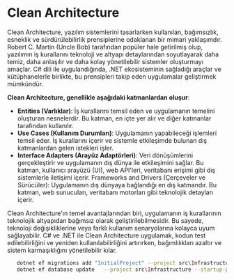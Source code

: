 ﻿# Clean Architecture

Clean Architecture, yazılım sistemlerini tasarlarken kullanılan, bağımsızlık, esneklik ve sürdürülebilirlik prensiplerine odaklanan bir mimari yaklaşımdır. Robert C. Martin (Uncle Bob) tarafından popüler hale getirilmiş olup, yazılımın iş kurallarını teknoloji ve altyapı detaylarından soyutlayarak daha temiz, daha anlaşılır ve daha kolay yönetilebilir sistemler oluşturmayı amaçlar. C# dili ile uygulandığında, .NET ekosisteminin sağladığı araçlar ve kütüphanelerle birlikte, bu prensipleri takip eden uygulamalar geliştirmek mümkündür.

**Clean Architecture, genellikle aşağıdaki katmanlardan oluşur**:

- **Entities (Varlıklar)**: İş kurallarını temsil eden ve uygulamanın temelini oluşturan nesnelerdir. Bu katman, en içte yer alır ve diğer katmanlar tarafından kullanılır.
- **Use Cases (Kullanım Durumları)**: Uygulamanın yapabileceği işlemleri temsil eder. İş kurallarını içerir ve sistemle etkileşimde bulunan dış katmanlardan gelen istekleri işler.
- **Interface Adapters (Arayüz Adaptörleri)**: Veri dönüşümlerini gerçekleştirir ve uygulamanın dış dünya ile etkileşimini sağlar. Bu katman, kullanıcı arayüzü (UI), web API'leri, veritabanı erişimi gibi dış sistemlerle iletişimi içerir.
Frameworks and Drivers (Çerçeveler ve Sürücüler): Uygulamanın dış dünyaya bağlandığı en dış katmandır. Bu katman, web sunucuları, veritabanı motorları gibi teknolojik detayları içerir.

Clean Architecture'ın temel avantajlarından biri, uygulamanın iş kurallarının teknolojik altyapıdan bağımsız olarak geliştirilebilmesidir. Bu sayede, teknoloji değişikliklerine veya farklı kullanım senaryolarına kolayca uyum sağlayabilir. C# ve .NET ile Clean Architecture uygulamak, kodun test edilebilirliğini ve yeniden kullanılabilirliğini artırırken, bağımlılıkları azaltır ve sistem karmaşıklığını yönetilebilir kılar.





```bash
   dotnet ef migrations add "InitialProject" --project src\Infrastructure --startup-project src\WebApi --output-dir Data\Migrations 
   dotnet ef database update   --project src\Infrastructure --startup-project src\WebApi  


```